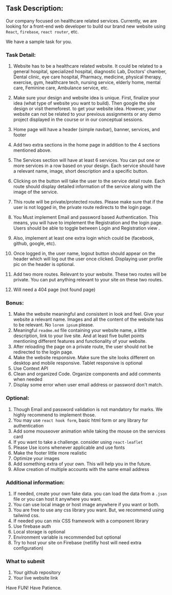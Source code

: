 
## Task Description: 
Our company focused on healthcare related services. Currently, we are looking for a front-end web developer to build our brand new website using `React`, `firebase`, `react router`, etc. 

We have a sample task for you.


### Task Detail: 
1. Website has to be a healthcare related website. It could be related to a general hospital, specialized hospital, diagnostic Lab, Doctors' chamber, Dental clinic, eye care hospital, Pharmacy, medicine, physical therapy, exercise, gym, healthcare tech, nursing service, elderly home, mental care, Feminine care, Ambulance service, etc. 


2. Make sure your design and website idea is unique. First, finalize your idea (what type of website you want to build). Then google the site design or visit themeforest. to get your website idea. However, your website can not be related to your previous assignments or any demo project displayed in the course or in our conceptual sessions.
3. Home page will have a header (simple navbar), banner, services, and footer 
4. Add two extra sections in the home page in addition to the 4 sections mentioned above.




5. The Services section will have at least 6 services. You can put one or more services in a row based on your design. Each service should have a relevant name, image, short description and a specific button. 
6. Clicking on the button will take the user to the service detail route. Each route should display detailed information of the service along with the image of the service. 
7. This route will be private/protected routes. Please make sure that if the user is not logged in, the private route redirects to the login page. 

8. You Must implement Email and password based Authentication. This means, you will have to implement the Registration and the login page. Users should be able to toggle between Login and Registration view .
9. Also, implement at least one extra login which could be (facebook, github, google, etc).
10. Once logged in, the user name, logout button should appear on the header which will log out the user once clicked. Displaying user profile pic on the header is optional.
11. Add two more routes. Relevant to your website. These two routes will be private. You can put anything relevant to your site on these two routes. 
12. Will need a 404 page (not found page)



### Bonus: 
1. Make the website meaningful and consistent in look and feel. Give your website a relevant name. Images and all the content of the website has to be relevant. No `lorem ipsum` please.
2. Meaningful `readme.md` file containing your website name, a little description, link to your live site. And at least five bullet points mentioning different features and functionality of your website.
3. After reloading the page on a private route, the user should not be redirected to the login page.
4. Make the website responsive. Make sure the site looks different on desktop and mobile responsive. Tablet responsive is optional
5. Use Context API
6. Clean and organized Code. Organize components and add comments when needed
7. Display some error when user email address or password don't match.


### Optional:
1. Though Email and password validation is not mandatory for marks. We highly recommend to implement those.
2. You may use `react hook form`, basic html form or any library for authentication
3. Add some mouseover animation while taking the mouse on the services card
4. If you want to take a challenge. consider using `react-leaflet`
5. Please Use icons whenever applicable and use fonts
6. Make the footer little more realistic
7. Optimize your images
8. Add something extra of your own. This will help you in the future.
9. Allow creation of multiple accounts with the same email address


### Additional information:
1. If needed, create your own fake data. you can load the data from a `.json` file or you can host it anywhere you want. 
2. You can use local image or host image anywhere if you want or both.
3. You are free to use any css library you want. But, we recommend using tailwind css. 
4. If needed you can mix CSS framework with a component library
5. Use firebase auth
6. Local storage is optional
7. Environment variable is recommended but optional
8. Try to host your site on Firebase (netlifiy host will need extra configuration)

### What to submit 
1. Your github repository
2. Your live website link



Have FUN! Have Patience. 